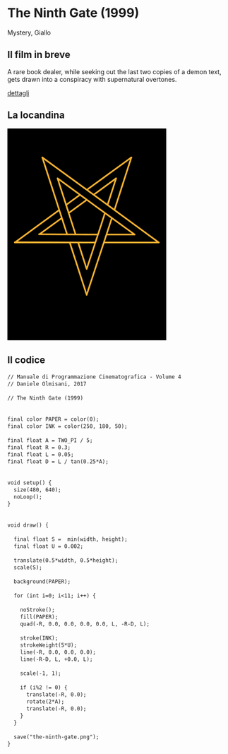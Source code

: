 # The Ninth Gate (1999)

Mystery, Giallo

## Il film in breve
A rare book dealer, while seeking out the last two copies of a demon text, gets drawn into a conspiracy with supernatural overtones.

[dettagli](https://www.imdb.com/title/tt0142688/)

## La locandina
<img src="the-ninth-gate.png"  width="360px" title="The Ninth Gate">


## Il codice
```processing
// Manuale di Programmazione Cinematografica - Volume 4
// Daniele Olmisani, 2017

// The Ninth Gate (1999)


final color PAPER = color(0);
final color INK = color(250, 180, 50);

final float A = TWO_PI / 5;
final float R = 0.3;
final float L = 0.05;
final float D = L / tan(0.25*A);


void setup() {
  size(480, 640);
  noLoop();
}


void draw() {
  
  final float S =  min(width, height);
  final float U = 0.002;  
  
  translate(0.5*width, 0.5*height);
  scale(S);
  
  background(PAPER);
  
  for (int i=0; i<11; i++) {
  
    noStroke();
    fill(PAPER);
    quad(-R, 0.0, 0.0, 0.0, 0.0, L, -R-D, L);
    
    stroke(INK);
    strokeWeight(5*U);
    line(-R, 0.0, 0.0, 0.0);
    line(-R-D, L, +0.0, L);
    
    scale(-1, 1);
    
    if (i%2 != 0) {
      translate(-R, 0.0);
      rotate(2*A);
      translate(-R, 0.0);
    }
  } 

  save("the-ninth-gate.png");
}
```
